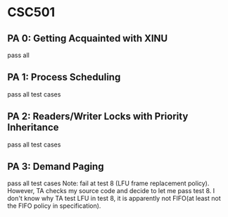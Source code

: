 # CSC501

## PA 0: Getting Acquainted with XINU
pass all

## PA 1: Process Scheduling
pass all test cases

## PA 2: Readers/Writer Locks with Priority Inheritance
pass all test cases

## PA 3: Demand Paging
pass all test cases
Note: fail at test 8 (LFU frame replacement policy). However, TA checks my source code and decide to let me pass test 8.
I don't know why TA test LFU in test 8, it is apparently not FIFO(at least not the FIFO policy in specification).
